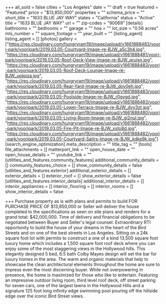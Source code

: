 +++
all_sold = false
cities = "Los Angeles"
date = ""
draft = true
featured = "Featured"
price = "$13,850,000"
properties = ""
schema_price = ""
short_title = "1633 BLUE JAY WAY"
states = "California"
status = "Active"
title = "1633 BLUE JAY WAY"
url = ""
zip-codes = "90069"
[details]
bathrooms = ""
bedrooms = ""
garage = ""
hoa = ""
lot_size = "0.56 acres"
mls_number = ""
square_footage = ""
year_built = ""
[listing_agent]
listing_agent = []
[photos]
gallery = ["https://res.cloudinary.com/hungryram19/image/upload/v1661888483/yoori-park/yooripark/2019.03.05-Courtyard-Image-re-BJW_a5c3h4.jpg", "https://res.cloudinary.com/hungryram19/image/upload/v1661888481/yoori-park/yooripark/2019.03.05-Roof-Deck-View-Image-re-BJW_qrujsn.jpg", "https://res.cloudinary.com/hungryram19/image/upload/v1661888483/yoori-park/yooripark/2019.03.05-Roof-Deck-Lounge-Image-re-BJW_upkpza.jpg", "https://res.cloudinary.com/hungryram19/image/upload/v1661888482/yoori-park/yooripark/2019.03.05-Rear-Yard-Image-re-BJW_doy0eh.jpg", "https://res.cloudinary.com/hungryram19/image/upload/v1661888483/yoori-park/yooripark/2019.03.05-Poolside-Image-re-BJW_r0gvgd.jpg", "https://res.cloudinary.com/hungryram19/image/upload/v1661888483/yoori-park/yooripark/2019.03.05-Lower-Terrace-Image-re-BJW_dvy3zt.jpg", "https://res.cloudinary.com/hungryram19/image/upload/v1661888480/yoori-park/yooripark/2019.03.05-Living-Room-Image-re-BJW_gi2nul.jpg", "https://res.cloudinary.com/hungryram19/image/upload/v1661888482/yoori-park/yooripark/2019.03.05-Fire-Pit-Image-re-BJW_xsto8d.jpg", "https://res.cloudinary.com/hungryram19/image/upload/v1661888482/yoori-park/yooripark/2019.03.05-Courtyard-Satirs-Image-re-BJW_kdke9k.jpg"]
[search_engine_optimization]
meta_description = ""
title_tag = ""
[tools]
file_attachments = []
matterport_link = ""
open_house_date = ""
open_house_details = ""
youtube_link = ""
[utilities_and_features.community_features]
additional_community_details = []
community_features_choice = []
show_community_details = false
[utilities_and_features.exterior]
additional_exterior_details = []
exterior_details = []
exterior_roof = []
show_exterior_details = false
[utilities_and_features.interior_details]
additional_interior_details = []
interior_appliances = []
interior_flooring = []
interior_rooms = []
show_interior_details = false

+++
Purchase property as is with plans and permits to build FOR PURCHASE PRICE OF $13,850,000 or Seller will deliver the house completed to the specifications as seen on site plans and renders for a grand total: $42,000,000. Time of delivery and financial obligations to be negotiated between Buyer and Seller's legal counsel. Extraordinary RTI opportunity to build the house of your dreams in the heart of the Bird Streets and on one of the best streets in Los Angeles. Sitting on a 24k square foot lot with permits to construct a one of a kind 13,500 square foot luxury home which includes a 1,500 square foot roof deck where you can enjoy some of the most staggering views in the Hollywood hills. This elegantly designed 5 bed, 6.5 bath Colby Mayes design will set the bar for luxury homes in the area. The warm and organic materials that help to showcase the clean architectural elements throughout the home are sure to impress even the most discerning buyer. While not overpowering in presence, the home is maximized for those who like to entertain. Featuring an impressive outdoor living room, third level roof deck, off street parking for seven cars, one of the largest lawns in the Hollywood Hills and a signature 125 foot long infinity edge swimming pool pouring off the hillside edge over the iconic Bird Street views.